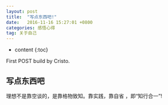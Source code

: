 ```yaml
---
layout: post
title:  "写点东西吧!"
date:   2016-11-16 15:27:01 +0800
categories: 感悟心得
tag: 关于自己
---
```


* content
{:toc}


First POST build by Cristo.


写点东西吧
------------------------

理想不是靠空谈的，是靠格物致知。靠实践，靠自省 ，即“知行合一”!